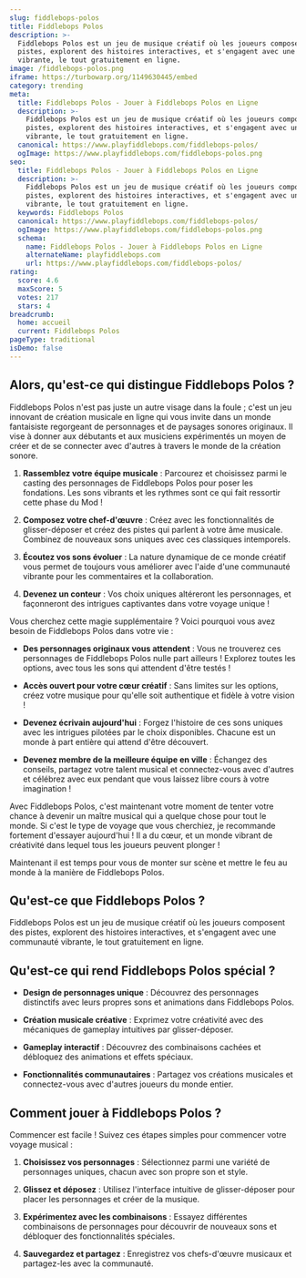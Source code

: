 ```yaml
---
slug: fiddlebops-polos
title: Fiddlebops Polos
description: >-
  Fiddlebops Polos est un jeu de musique créatif où les joueurs composent des
  pistes, explorent des histoires interactives, et s'engagent avec une communauté
  vibrante, le tout gratuitement en ligne.
image: /fiddlebops-polos.png
iframe: https://turbowarp.org/1149630445/embed
category: trending
meta:
  title: Fiddlebops Polos - Jouer à Fiddlebops Polos en Ligne
  description: >-
    Fiddlebops Polos est un jeu de musique créatif où les joueurs composent des
    pistes, explorent des histoires interactives, et s'engagent avec une communauté
    vibrante, le tout gratuitement en ligne.
  canonical: https://www.playfiddlebops.com/fiddlebops-polos/
  ogImage: https://www.playfiddlebops.com/fiddlebops-polos.png
seo:
  title: Fiddlebops Polos - Jouer à Fiddlebops Polos en Ligne
  description: >-
    Fiddlebops Polos est un jeu de musique créatif où les joueurs composent des
    pistes, explorent des histoires interactives, et s'engagent avec une communauté
    vibrante, le tout gratuitement en ligne.
  keywords: Fiddlebops Polos
  canonical: https://www.playfiddlebops.com/fiddlebops-polos/
  ogImage: https://www.playfiddlebops.com/fiddlebops-polos.png
  schema:
    name: Fiddlebops Polos - Jouer à Fiddlebops Polos en Ligne
    alternateName: playfiddlebops.com
    url: https://www.playfiddlebops.com/fiddlebops-polos/
rating:
  score: 4.6
  maxScore: 5
  votes: 217
  stars: 4
breadcrumb:
  home: accueil
  current: Fiddlebops Polos
pageType: traditional
isDemo: false
---
```


## Alors, qu'est-ce qui distingue Fiddlebops Polos ?

Fiddlebops Polos n'est pas juste un autre visage dans la foule ; c'est un jeu innovant de création musicale en ligne qui vous invite dans un monde fantaisiste regorgeant de personnages et de paysages sonores originaux. Il vise à donner aux débutants et aux musiciens expérimentés un moyen de créer et de se connecter avec d'autres à travers le monde de la création sonore.

1. **Rassemblez votre équipe musicale** : Parcourez et choisissez parmi le casting des personnages de Fiddlebops Polos pour poser les fondations. Les sons vibrants et les rythmes sont ce qui fait ressortir cette phase du Mod !

1. **Composez votre chef-d'œuvre** : Créez avec les fonctionnalités de glisser-déposer et créez des pistes qui parlent à votre âme musicale. Combinez de nouveaux sons uniques avec ces classiques intemporels.

1. **Écoutez vos sons évoluer** : La nature dynamique de ce monde créatif vous permet de toujours vous améliorer avec l'aide d'une communauté vibrante pour les commentaires et la collaboration.

1. **Devenez un conteur** : Vos choix uniques altéreront les personnages, et façonneront des intrigues captivantes dans votre voyage unique !

Vous cherchez cette magie supplémentaire ? Voici pourquoi vous avez besoin de Fiddlebops Polos dans votre vie :

- **Des personnages originaux vous attendent** : Vous ne trouverez ces personnages de Fiddlebops Polos nulle part ailleurs ! Explorez toutes les options, avec tous les sons qui attendent d'être testés !

- **Accès ouvert pour votre cœur créatif** : Sans limites sur les options, créez votre musique pour qu'elle soit authentique et fidèle à votre vision !

- **Devenez écrivain aujourd'hui** : Forgez l'histoire de ces sons uniques avec les intrigues pilotées par le choix disponibles. Chacune est un monde à part entière qui attend d'être découvert.

- **Devenez membre de la meilleure équipe en ville** : Échangez des conseils, partagez votre talent musical et connectez-vous avec d'autres et célébrez avec eux pendant que vous laissez libre cours à votre imagination !

Avec Fiddlebops Polos, c'est maintenant votre moment de tenter votre chance à devenir un maître musical qui a quelque chose pour tout le monde. Si c'est le type de voyage que vous cherchiez, je recommande fortement d'essayer aujourd'hui ! Il a du cœur, et un monde vibrant de créativité dans lequel tous les joueurs peuvent plonger !

Maintenant il est temps pour vous de monter sur scène et mettre le feu au monde à la manière de Fiddlebops Polos.

## Qu'est-ce que Fiddlebops Polos ?

Fiddlebops Polos est un jeu de musique créatif où les joueurs composent des pistes, explorent des histoires interactives, et s'engagent avec une communauté vibrante, le tout gratuitement en ligne.

## Qu'est-ce qui rend Fiddlebops Polos spécial ?

- **Design de personnages unique** : Découvrez des personnages distinctifs avec leurs propres sons et animations dans Fiddlebops Polos.

- **Création musicale créative** : Exprimez votre créativité avec des mécaniques de gameplay intuitives par glisser-déposer.

- **Gameplay interactif** : Découvrez des combinaisons cachées et débloquez des animations et effets spéciaux.

- **Fonctionnalités communautaires** : Partagez vos créations musicales et connectez-vous avec d'autres joueurs du monde entier.

## Comment jouer à Fiddlebops Polos ?

Commencer est facile ! Suivez ces étapes simples pour commencer votre voyage musical :

1. **Choisissez vos personnages** : Sélectionnez parmi une variété de personnages uniques, chacun avec son propre son et style.

1. **Glissez et déposez** : Utilisez l'interface intuitive de glisser-déposer pour placer les personnages et créer de la musique.

1. **Expérimentez avec les combinaisons** : Essayez différentes combinaisons de personnages pour découvrir de nouveaux sons et débloquer des fonctionnalités spéciales.

1. **Sauvegardez et partagez** : Enregistrez vos chefs-d'œuvre musicaux et partagez-les avec la communauté.